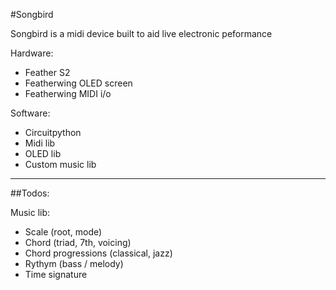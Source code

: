 #Songbird

Songbird is a midi device built to aid live electronic peformance

Hardware:
- Feather S2
- Featherwing OLED screen
- Featherwing MIDI i/o

Software:
- Circuitpython
- Midi lib
- OLED lib
- Custom music lib

--------------

##Todos:

Music lib:
- Scale (root, mode)
- Chord (triad, 7th, voicing)
- Chord progressions (classical, jazz)
- Rythym (bass / melody)
- Time signature
